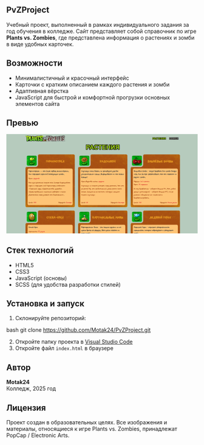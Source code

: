 ## PvZProject

Учебный проект, выполненный в рамках индивидуального задания за год обучения в колледже. Сайт представляет собой справочник по игре **Plants vs. Zombies**, где представлена информация о растениях и зомби в виде удобных карточек.

## Возможности

- Минималистичный и красочный интерфейс  
- Карточки с кратким описанием каждого растения и зомби  
- Адаптивная вёрстка  
- JavaScript для быстрой и комфортной прогрузки основных элементов сайта


## Превью

![Главная страница сайта](main-page.png)

## Стек технологий

- HTML5  
- CSS3  
- JavaScript (основы)  
- SCSS (для удобства разработки стилей)

## Установка и запуск

1. Склонируйте репозиторий:
   
bash
   git clone https://github.com/Motak24/PvZProject.git
  
2. Откройте папку проекта в [Visual Studio Code](https://code.visualstudio.com/)
3. Откройте файл `index.html` в браузере

## Автор

**Motak24**  
Колледж, 2025 год

## Лицензия

Проект создан в образовательных целях. Все изображения и материалы, относящиеся к игре Plants vs. Zombies, принадлежат PopCap / Electronic Arts.
